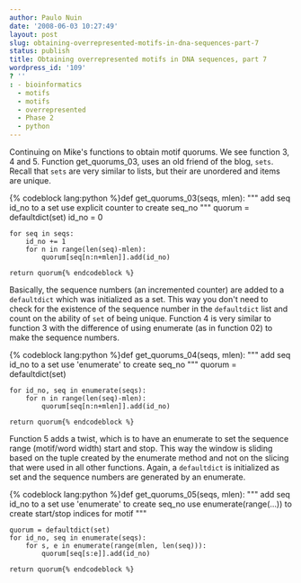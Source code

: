 ```yaml
---
author: Paulo Nuin
date: '2008-06-03 10:27:49'
layout: post
slug: obtaining-overrepresented-motifs-in-dna-sequences-part-7
status: publish
title: Obtaining overrepresented motifs in DNA sequences, part 7
wordpress_id: '109'
? ''
: - bioinformatics
  - motifs
  - motifs
  - overrepresented
  - Phase 2
  - python
---
```


Continuing on Mike's functions to obtain motif quorums. We see function
3, 4 and 5. Function get_quorums_03, uses an old friend of the blog,
`sets`. Recall that `sets` are very similar to lists, but their are
unordered and items are unique. 

{% codeblock lang:python %}def get_quorums_03(seqs, mlen): 
	""" add seq id_no to a set use explicit counter to create seq_no """ 
	quorum = defaultdict(set) 
	id_no = 0 
	
	for seq in seqs: 
		id_no += 1 
		for n in range(len(seq)-mlen):
			quorum[seq[n:n+mlen]].add(id_no) 

	return quorum{% endcodeblock %}

 Basically,
the sequence numbers (an incremented counter) are added to a `defaultdict`
which was initialized as a set. This way you don't need to check for the
existence of the sequence number in the `defaultdict` list and count on
the ability of `set` of being unique. Function 4 is very similar to
function 3 with the difference of using enumerate (as in function 02) to
make the sequence numbers.

{% codeblock lang:python %}def get_quorums_04(seqs, mlen): 
	""" add seq id_no to a set use 'enumerate' to create seq_no """ 
	quorum = defaultdict(set) 
	
	for id_no, seq in enumerate(seqs): 
		for n in range(len(seq)-mlen):
			quorum[seq[n:n+mlen]].add(id_no) 
			
	return quorum{% endcodeblock %} 

Function 5
adds a twist, which is to have an enumerate to set the sequence range
(motif/word width) start and stop. This way the window is sliding based
on the tuple created by the enumerate method and not on the slicing that
were used in all other functions. Again, a `defaultdict` is initialized as
set and the sequence numbers are generated by an enumerate. 

{% codeblock lang:python %}def get_quorums_05(seqs, mlen): 
	""" add seq id_no to a set use 'enumerate' to create seq_no use enumerate(range(...)) 
	to create start/stop indices for motif """ 
	
	quorum = defaultdict(set) 
	for id_no, seq in enumerate(seqs): 
		for s, e in enumerate(range(mlen, len(seq))): 
			quorum[seq[s:e]].add(id_no) 
			
	return quorum{% endcodeblock %}
